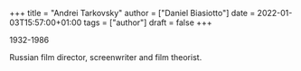 +++
title = "Andrei Tarkovsky"
author = ["Daniel Biasiotto"]
date = 2022-01-03T15:57:00+01:00
tags = ["author"]
draft = false
+++

1932-1986

Russian film director, screenwriter and film theorist.